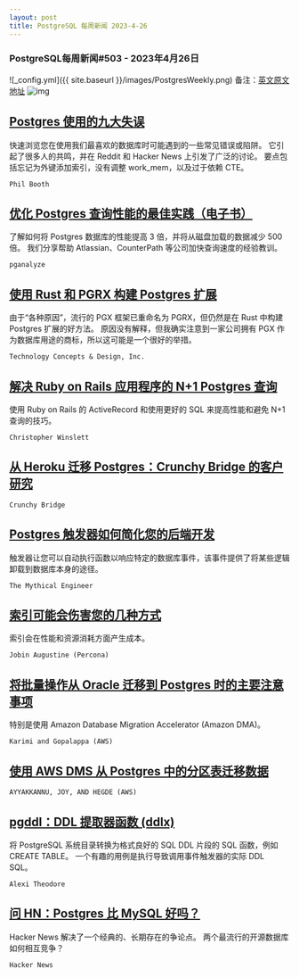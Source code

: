 ```yaml
---
layout: post
title: PostgreSQL 每周新闻 2023-4-26
---
```

### PostgreSQL每周新闻#503 - 2023年4月26日
![_config.yml]({{ site.baseurl }}/images/PostgresWeekly.png)
备注：[英文原文地址](https://postgresweekly.com/issues/503)
![img](https://res.cloudinary.com/cpress/image/upload/c_fill,g_auto,e_trim,w_350,h_100/e_make_transparent/co_white,e_outline:7/lhwcvgc1asd4fzaahty4.png)
## [Postgres 使用的九大失误](https://postgresweekly.com/link/138733/web)
快速浏览您在使用我们最喜欢的数据库时可能遇到的一些常见错误或陷阱。 它引起了很多人的共鸣，并在 Reddit 和 Hacker News 上引发了广泛的讨论。 要点包括忘记为外键添加索引，没有调整 work_mem，以及过于依赖 CTE。


`Phil Booth `
## [优化 Postgres 查询性能的最佳实践（电子书）](https://postgresweekly.com/link/138732/web)
了解如何将 Postgres 数据库的性能提高 3 倍，并将从磁盘加载的数据减少 500 倍。 我们分享帮助 Atlassian、CounterPath 等公司加快查询速度的经验教训。


`pganalyze `
## [使用 Rust 和 PGRX 构建 Postgres 扩展](https://postgresweekly.com/link/138736/web)
由于“各种原因”，流行的 PGX 框架已重命名为 PGRX，但仍然是在 Rust 中构建 Postgres 扩展的好方法。 原因没有解释，但我确实注意到一家公司拥有 PGX 作为数据库用途的商标，所以这可能是一个很好的举措。


`Technology Concepts & Design, Inc. `
## [解决 Ruby on Rails 应用程序的 N+1 Postgres 查询](https://postgresweekly.com/link/138743/web)
使用 Ruby on Rails 的 ActiveRecord 和使用更好的 SQL 来提高性能和避免 N+1 查询的技巧。


`Christopher Winslett `
## [从 Heroku 迁移 Postgres：Crunchy Bridge 的客户研究](https://postgresweekly.com/link/138744/web)


`Crunchy Bridge `
## [Postgres 触发器如何简化您的后端开发](https://postgresweekly.com/link/138745/web)
触发器让您可以自动执行函数以响应特定的数据库事件，该事件提供了将某些逻辑卸载到数据库本身的途径。


`The Mythical Engineer `
## [索引可能会伤害您的几种方式](https://postgresweekly.com/link/138742/web)
索引会在性能和资源消耗方面产生成本。


`Jobin Augustine (Percona) `
## [将批量操作从 Oracle 迁移到 Postgres 时的主要注意事项](https://postgresweekly.com/link/138747/web)
特别是使用 Amazon Database Migration Accelerator (Amazon DMA)。


`Karimi and Gopalappa (AWS) `
## [使用 AWS DMS 从 Postgres 中的分区表迁移数据](https://postgresweekly.com/link/138748/web)


`AYYAKKANNU, JOY, AND HEGDE (AWS)`
## [pgddl：DDL 提取器函数 (ddlx)](https://postgresweekly.com/link/138749/web)
将 PostgreSQL 系统目录转换为格式良好的 SQL DDL 片段的 SQL 函数，例如 CREATE TABLE。 一个有趣的用例是执行导致调用事件触发器的实际 DDL SQL。


`Alexi Theodore `
## [问 HN：Postgres 比 MySQL 好吗？](https://postgresweekly.com/link/138757/web)
Hacker News 解决了一个经典的、长期存在的争论点。 两个最流行的开源数据库如何相互竞争？


`Hacker News `

